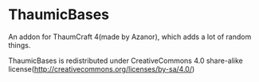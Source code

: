# ThaumicBases
An addon for ThaumCraft 4(made by Azanor), which adds a lot of random things. 

ThaumicBases is redistributed under CreativeCommons 4.0 share-alike license(http://creativecommons.org/licenses/by-sa/4.0/)
